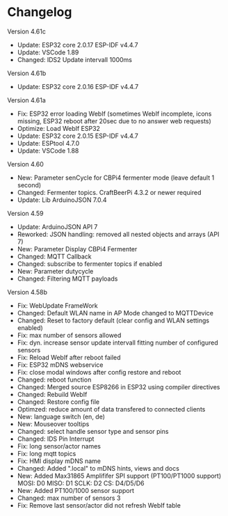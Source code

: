# Changelog

Version 4.61c

- Update:     ESP32 core 2.0.17 ESP-IDF v4.4.7
- Update:     VSCode 1.89
- Changed:    IDS2 Update intervall 1000ms

Version 4.61b

- Update:     ESP32 core 2.0.16 ESP-IDF v4.4.7

Version 4.61a

- Fix:        ESP32 error loading WebIf (sometimes WebIf incomplete, icons missing, ESP32 reboot after 20sec due to no answer web requests)
- Optimize:   Load WebIf ESP32
- Update:     ESP32 core 2.0.15 ESP-IDF v4.4.7
- Update:     ESPtool 4.7.0
- Update:     VSCode 1.88

Version 4.60

- New:        Parameter senCycle for CBPi4 fermenter mode (leave default 1 second)
- Changed:    Fermenter topics. CraftBeerPi 4.3.2 or newer required
- Update:     Lib ArduinoJSON 7.0.4

Version 4.59

- Update:     ArduinoJSON API 7
- Reworked:   JSON handling: removed all nested objects and arrays (API 7)
- New:        Parameter Display CBPi4 Fermenter
- Changed:    MQTT Callback
- Changed:    subscribe to fermenter topics if enabled
- New:        Parameter dutycycle
- Changed:    Filtering MQTT payloads

Version 4.58b

- Fix:        WebUpdate FrameWork
- Changed:    Default WLAN name in AP Mode changed to MQTTDevice
- Changed:    Reset to factory default (clear config and WLAN settings enabled)
- Fix:        max number of sensors allowed
- Fix:        dyn. increase sensor update intervall fitting number of configured sensors
- Fix:        Reload WebIf after reboot failed
- Fix:        ESP32 mDNS webservice
- Fix:        close modal windows after config restore and reboot
- Changed:    reboot function
- Changed:    Merged source ESP8266 in ESP32 using compiler directives
- Changed:    Rebuild WebIf
- Changed:    Restore config file
- Optimzed:   reduce amount of data transfered to connected clients
- New:        language switch (en, de)
- New:        Mouseover tooltips
- Changed:    select handle sensor type and sensor pins
- Changed:    IDS Pin Interrupt
- Fix:        long sensor/actor names
- Fix:        long mqtt topics
- Fix:        HMI display mDNS name
- Changed:    Added ".local" to mDNS hints, views and docs
- New:        Added Max31865 Amplififer SPI support (PT100/PT1000 support) MOSI: D0 MISO: D1 SCLK: D2 CS: D4/D5/D6
- New:        Added PT100/1000 sensor support
- Changed:    max number of sensors 3
- Fix:        Remove last sensor/actor did not refresh WebIf table

